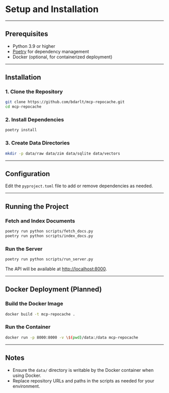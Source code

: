 # Setup and Installation

---

## Prerequisites
- Python 3.9 or higher
- [Poetry](https://python-poetry.org/) for dependency management
- Docker (optional, for containerized deployment)

---

## Installation

### 1. Clone the Repository
```bash
git clone https://github.com/bdarlt/mcp-repocache.git
cd mcp-repocache
```

### 2. Install Dependencies
```bash
poetry install
```

### 3. Create Data Directories
```bash
mkdir -p data/raw data/zim data/sqlite data/vectors
```

---

## Configuration
Edit the `pyproject.toml` file to add or remove dependencies as needed.

---

## Running the Project

### Fetch and Index Documents
```bash
poetry run python scripts/fetch_docs.py
poetry run python scripts/index_docs.py
```

### Run the Server
```bash
poetry run python scripts/run_server.py
```

The API will be available at [http://localhost:8000](http://localhost:8000).

---

## Docker Deployment (Planned)

### Build the Docker Image
```bash
docker build -t mcp-repocache .
```

### Run the Container
```bash
docker run -p 8000:8000 -v \$(pwd)/data:/data mcp-repocache
```

---

## Notes
- Ensure the `data/` directory is writable by the Docker container when using Docker.
- Replace repository URLs and paths in the scripts as needed for your environment.

